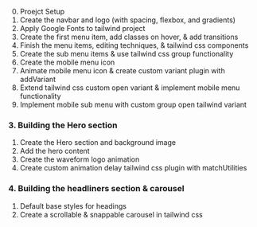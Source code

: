 0. Proejct Setup
1. Create the navbar and logo (with spacing, flexbox, and gradients)
2. Apply Google Fonts to tailwind project
3. Create the first menu item, add classes on hover, & add transitions
4. Finish the menu items, editing techniques, & tailwind css components
5. Create the sub menu items & use tailwind css group functionality
6. Create the mobile menu icon
7. Animate mobile menu icon & create custom variant plugin with addVariant
8. Extend tailwind css custom open variant & implement mobile menu functionality
9. Implement mobile sub menu with custom group open tailwind variant

### 3. Building the Hero section

1. Create the Hero section and background image
2. Add the hero content
3. Create the waveform logo animation
4. Create custom animation delay tailwind css plugin with matchUtilities

### 4. Building the headliners section & carousel

1. Default base styles for headings
2. Create a scrollable & snappable carousel in tailwind css